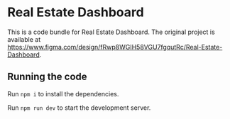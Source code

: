 
  # Real Estate Dashboard

  This is a code bundle for Real Estate Dashboard. The original project is available at https://www.figma.com/design/fRwp8WGIH58VGU7fgqutRc/Real-Estate-Dashboard.

  ## Running the code

  Run `npm i` to install the dependencies.

  Run `npm run dev` to start the development server.
  